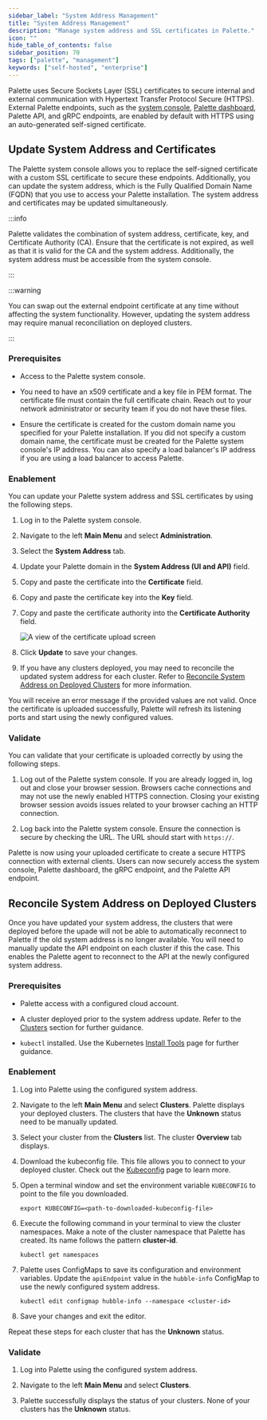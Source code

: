 ```yaml
---
sidebar_label: "System Address Management"
title: "System Address Management"
description: "Manage system address and SSL certificates in Palette."
icon: ""
hide_table_of_contents: false
sidebar_position: 70
tags: ["palette", "management"]
keywords: ["self-hosted", "enterprise"]
---
```


Palette uses Secure Sockets Layer (SSL) certificates to secure internal and external communication with Hypertext
Transfer Protocol Secure (HTTPS). External Palette endpoints, such as the
[system console](../system-management/system-management.md#system-console),
[Palette dashboard](../../getting-started/dashboard.md), Palette API, and gRPC endpoints, are enabled by default with
HTTPS using an auto-generated self-signed certificate.

## Update System Address and Certificates

The Palette system console allows you to replace the self-signed certificate with a custom SSL certificate to secure
these endpoints. Additionally, you can update the system address, which is the Fully Qualified Domain Name (FQDN) that
you use to access your Palette installation. The system address and certificates may be updated simultaneously.

:::info

Palette validates the combination of system address, certificate, key, and Certificate Authority (CA). Ensure that the
certificate is not expired, as well as that it is valid for the CA and the system address. Additionally, the system
address must be accessible from the system console.

:::

:::warning

You can swap out the external endpoint certificate at any time without affecting the system functionality. However,
updating the system address may require manual reconciliation on deployed clusters.

:::

### Prerequisites

- Access to the Palette system console.

- You need to have an x509 certificate and a key file in PEM format. The certificate file must contain the full
  certificate chain. Reach out to your network administrator or security team if you do not have these files.

- Ensure the certificate is created for the custom domain name you specified for your Palette installation. If you did
  not specify a custom domain name, the certificate must be created for the Palette system console's IP address. You can
  also specify a load balancer's IP address if you are using a load balancer to access Palette.

### Enablement

You can update your Palette system address and SSL certificates by using the following steps.

1. Log in to the Palette system console.

2. Navigate to the left **Main Menu** and select **Administration**.

3. Select the **System Address** tab.

4. Update your Palette domain in the **System Address (UI and API)** field.

5. Copy and paste the certificate into the **Certificate** field.

6. Copy and paste the certificate key into the **Key** field.

7. Copy and paste the certificate authority into the **Certificate Authority** field.

   ![A view of the certificate upload screen](/palette_system-management_ssl-certificate-management_system-address.webp)

8. Click **Update** to save your changes.

9. If you have any clusters deployed, you may need to reconcile the updated system address for each cluster. Refer to
   [Reconcile System Address on Deployed Clusters](#reconcile-system-address-on-deployed-clusters) for more information.

You will receive an error message if the provided values are not valid. Once the certificate is uploaded successfully,
Palette will refresh its listening ports and start using the newly configured values.

### Validate

You can validate that your certificate is uploaded correctly by using the following steps.

1.  Log out of the Palette system console. If you are already logged in, log out and close your browser session.
    Browsers cache connections and may not use the newly enabled HTTPS connection. Closing your existing browser session
    avoids issues related to your browser caching an HTTP connection.

2.  Log back into the Palette system console. Ensure the connection is secure by checking the URL. The URL should start
    with `https://`.

Palette is now using your uploaded certificate to create a secure HTTPS connection with external clients. Users can now
securely access the system console, Palette dashboard, the gRPC endpoint, and the Palette API endpoint.

## Reconcile System Address on Deployed Clusters

Once you have updated your system address, the clusters that were deployed before the upade will not be able to
automatically reconnect to Palette if the old system address is no longer available. You will need to manually update
the API endpoint on each cluster if this the case. This enables the Palette agent to reconnect to the API at the newly
configured system address.

### Prerequisites

- Palette access with a configured cloud account.

- A cluster deployed prior to the system address update. Refer to the [Clusters](../../clusters/clusters.md) section for
  further guidance.

- `kubectl` installed. Use the Kubernetes [Install Tools](https://kubernetes.io/docs/tasks/tools/) page for further
  guidance.

### Enablement

1. Log into Palette using the configured system address.

2. Navigate to the left **Main Menu** and select **Clusters**. Palette displays your deployed clusters. The clusters
   that have the **Unknown** status need to be manually updated.

3. Select your cluster from the **Clusters** list. The cluster **Overview** tab displays.

4. Download the kubeconfig file. This file allows you to connect to your deployed cluster. Check out the
   [Kubeconfig](../../clusters/cluster-management/kubeconfig.md) page to learn more.
5. Open a terminal window and set the environment variable `KUBECONFIG` to point to the file you downloaded.

   ```shell
   export KUBECONFIG=<path-to-downloaded-kubeconfig-file>
   ```

6. Execute the following command in your terminal to view the cluster namespaces. Make a note of the cluster namespace
   that Palette has created. Its name follows the pattern **cluster-id**.

   ```shell
   kubectl get namespaces
   ```

7. Palette uses ConfigMaps to save its configuration and environment variables. Update the `apiEndpoint` value in the
   `hubble-info` ConfigMap to use the newly configured system address.

   ```shell
   kubectl edit configmap hubble-info --namespace <cluster-id>
   ```

8. Save your changes and exit the editor.

Repeat these steps for each cluster that has the **Unknown** status.

### Validate

1. Log into Palette using the configured system address.

2. Navigate to the left **Main Menu** and select **Clusters**.

3. Palette successfully displays the status of your clusters. None of your clusters has the **Unknown** status.
